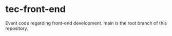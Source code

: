 # tec-front-end
Event code regarding front-end development.
main is the root branch of this repository.
